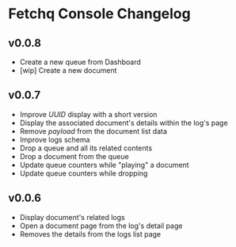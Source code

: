 # Fetchq Console Changelog

## v0.0.8

- Create a new queue from Dashboard
- [wip] Create a new document

## v0.0.7

- Improve _UUID_ display with a short version
- Display the associated document's details within the log's page
- Remove _payload_ from the document list data
- Improve logs schema
- Drop a queue and all its related contents
- Drop a document from the queue
- Update queue counters while "playing" a document
- Update queue counters while dropping

## v0.0.6

- Display document's related logs
- Open a document page from the log's detail page
- Removes the details from the logs list page
